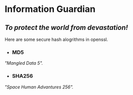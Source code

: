 # Information Guardian

## *To protect the world from devastation!*


Here are some secure hash alogrithms in openssl.

- ### MD5
*"Mangled Data 5".*

- ### SHA256
*"Space Human Advantures 256".*
